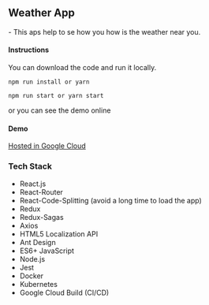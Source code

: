 ## Weather App
\- This aps help to se how you how is the weather near you.



#### Instructions

You can download the code and run it locally.  
 
`npm run install or yarn`

`npm run start or yarn start`

or you can see the demo online

#### Demo
[Hosted in Google Cloud](https://nginx-demo-idcnxswldq-uk.a.run.app)


### Tech Stack
- React.js 
- React-Router
- React-Code-Splitting (avoid a long time to load the app)
- Redux
- Redux-Sagas
- Axios
- HTML5 Localization API
- Ant Design
- ES6+ JavaScript
- Node.js
- Jest
- Docker
- Kubernetes
- Google Cloud Build (CI/CD)
